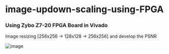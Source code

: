 # image-updown-scaling-using-FPGA
### Using Zybo Z7-20 FPGA Board in Vivado
Image resizing [256x256 -> 128x128 -> 256x256] and develop the PSNR

![image](https://user-images.githubusercontent.com/70564585/209774547-6dd25657-84c9-49f5-8376-80b8bc54aa4a.png)
